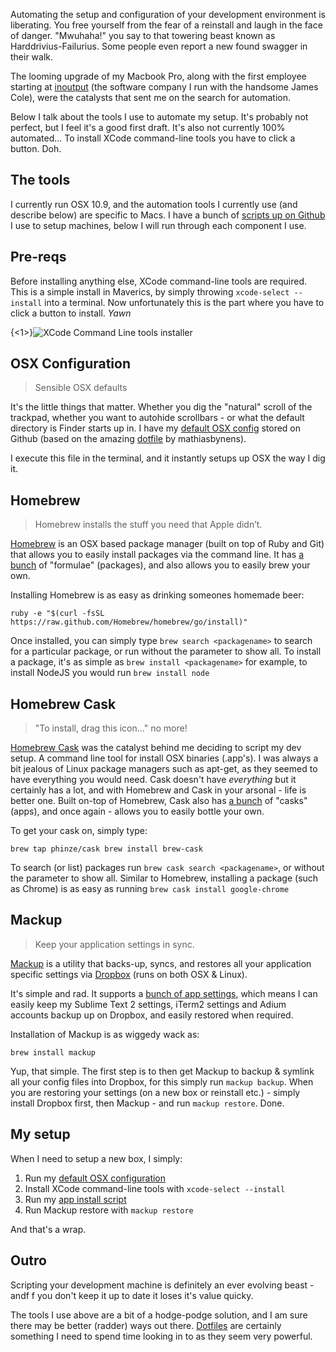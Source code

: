 Automating the setup and configuration of your development environment is liberating. You free yourself from the fear of a reinstall and laugh in the face of danger. "Mwuhaha!" you say to that towering beast known as Harddrivius-Failurius. Some people even report a new found swagger in their walk.


The looming upgrade of my Macbook Pro, along with the first employee starting at [inoutput](http://inoutput.io) (the software company I run with the handsome James Cole),  were the catalysts that sent me on the search for automation.

Below I talk about the tools I use to automate my setup. It's probably not perfect, but I feel it's a good first draft. It's also not currently 100% automated... To install XCode command-line tools you have to click a button. Doh.



## The tools
I currently run OSX 10.9, and the automation tools I currently use (and describe below) are specific to Macs. I have a bunch of [scripts up on Github](https://github.com/chrisrickard/laptop.osx) I use to setup machines, below I will run through each component I use.


## Pre-reqs
Before installing anything else, XCode command-line tools are required. This is a simple install in Maverics, by simply throwing `xcode-select --install` into a terminal. Now unfortunately this is the part where you have to click a button to install. *Yawn*

{<1>}![XCode Command Line tools installer](https://chrisrickard.s3.amazonaws.com/img/xcode-cmd-install.png)


## OSX Configuration
> Sensible OSX defaults

It's the little things that matter. Whether you dig the "natural" scroll of the trackpad, whether you want to autohide scrollbars - or what the default directory is Finder starts up in. I have my [default OSX config](https://github.com/chrisrickard/laptop.osx/blob/master/setup) stored on Github (based on the amazing [dotfile](https://github.com/mathiasbynens/dotfiles/blob/master/.osx) by mathiasbynens).

I execute this file in the terminal, and it instantly setups up OSX the way I dig it.


## Homebrew
> Homebrew installs the stuff you need that Apple didn’t.

[Homebrew](http://brew.sh/) is an OSX based package manager (built on top of Ruby and Git) that allows you to easily install packages via the command line.
It has [a bunch](https://github.com/Homebrew/homebrew/tree/master/Library/Formula) of "formulae" (packages), and also allows you to easily brew your own.

Installing Homebrew is as easy as drinking someones homemade beer:

`ruby -e "$(curl -fsSL https://raw.github.com/Homebrew/homebrew/go/install)"`

Once installed, you can simply type `brew search <packagename>` to search for a particular package, or run without the parameter to show all.
To install a package, it's as simple as `brew install <packagename>` for example, to install NodeJS you would run `brew install node`


## Homebrew Cask
> "To install, drag this icon..." no more!

[Homebrew Cask](https://github.com/phinze/homebrew-cask) was the catalyst behind me deciding to script my dev setup. A command line tool for install OSX binaries (.app's). I was always a bit jealous of Linux package managers such as apt-get, as they seemed to have everything you would need. Cask doesn't have *everything* but it certainly has a lot, and with Homebrew and Cask in your arsonal - life is better one.
Built on-top of Homebrew, Cask also has [a bunch](https://github.com/phinze/homebrew-cask/tree/master/Casks) of "casks" (apps), and once again - allows you to easily bottle your own.

To get your cask on, simply type:

`brew tap phinze/cask
brew install brew-cask`

To search (or list) packages run `brew cask search <packagename>`, or without the parameter to show all.
Similar to Homebrew, installing a package (such as Chrome) is as easy as running `brew cask install google-chrome`


## Mackup
> Keep your application settings in sync.

[Mackup](https://github.com/lra/mackup) is a utility that backs-up, syncs, and restores all your application specific settings via [Dropbox](https://www.dropbox.com/) (runs on both OSX & Linux).

It's simple and rad. It supports a [bunch of app settings](https://github.com/lra/mackup#supported-applications), which means I can easily keep my Sublime Text 2 settings, iTerm2 settings and Adium accounts backup up on Dropbox, and easily restored when required.

Installation of Mackup is as wiggedy wack as:

`brew install mackup`

Yup, that simple. The first step is to then get Mackup to backup & symlink all your config files into Dropbox, for this simply run `mackup backup`.
When you are restoring your settings (on a new box or reinstall etc.) - simply install Dropbox first, then Mackup - and run `mackup restore`. Done.


## My setup
When I need to setup a new box, I simply:

1. Run my [default OSX configuration](https://github.com/chrisrickard/laptop.osx/blob/master/setup)
2. Install XCode command-line tools with `xcode-select --install`
3. Run my [app install script](https://github.com/chrisrickard/laptop.osx/blob/master/install)
4. Run Mackup restore with `mackup restore`

And that's a wrap.

## Outro

Scripting your development machine is definitely an ever evolving beast - andf f you don't keep it up to date it loses it's value quicky.

The tools I use above are a bit of a hodge-podge solution, and I am sure there may be better (radder) ways out there. [Dotfiles](http://dotfiles.github.io/) are certainly something I need to spend time looking in to as they seem very powerful.